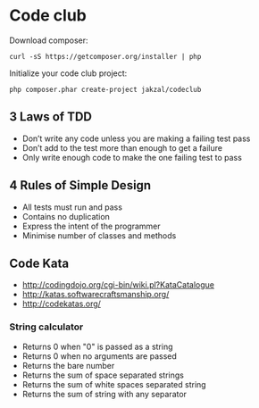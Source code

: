 # Code club

Download composer:

    curl -sS https://getcomposer.org/installer | php

Initialize your code club project:

    php composer.phar create-project jakzal/codeclub

## 3 Laws of TDD

* Don’t write any code unless you are making a failing test pass
* Don’t add to the test more than enough to get a failure
* Only write enough code to make the one failing test to pass

## 4 Rules of Simple Design

* All tests must run and pass
* Contains no duplication
* Express the intent of the programmer
* Minimise number of classes and methods

## Code Kata

* http://codingdojo.org/cgi-bin/wiki.pl?KataCatalogue
* http://katas.softwarecraftsmanship.org/
* http://codekatas.org/

### String calculator

* Returns 0 when "0" is passed as a string
* Returns 0 when no arguments are passed
* Returns the bare number
* Returns the sum of space separated strings
* Returns the sum of white spaces separated string
* Returns the sum of string with any separator
